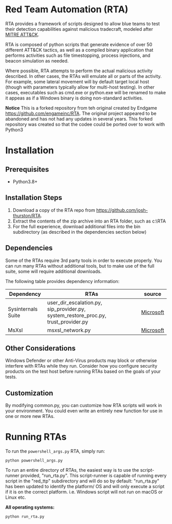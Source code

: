 # Red Team Automation (RTA)

RTA provides a framework of scripts designed to allow blue teams to test their detection capabilities against malicious tradecraft, modeled after [MITRE ATT&CK](https://attack.mitre.org/wiki/ATT&CK_Matrix).

RTA is composed of python scripts that generate evidence of over 50 different ATT&CK tactics, as well as a compiled binary application that performs activities such as file timestopping, process injections, and beacon simulation as needed.

Where possible, RTA attempts to perform the actual malicious activity described. In other cases, the RTAs will emulate all or parts of the activity. For example, some lateral movement will by default target local host (though with parameters typically allow for multi-host testing).  In other cases, executables such as cmd.exe or python.exe will be renamed to make it appeas as if a Windows binary is doing non-standard activities.

**Notice** This is a forked repository from teh original created by Endgame https://github.com/engameinc/RTA.  The original project appeared to be abandoned and has not had any updates in several years.  This forked repository was created so that the codee could be ported over to work with Python3

# Installation

## Prerequisites
 * Python3.8+


## Installation Steps
1) Download a copy of the RTA repo from https://github.com/josh-thurston/RTA.
2) Extract the contents of the zip archive into an RTA folder, such as c:\RTA  
3) For the full experience, download additional files into the bin subdirectory (as described in the dependencies section below)

## Dependencies
Some of the RTAs require 3rd party tools in order to execute properly. You can run many RTAs without additional tools, but to make use of the full suite, some will require additional downloads.

The following table provides dependency information:

| Dependency | RTAs | source |
| ---        | ---  | ---    |
| Sysinternals Suite | user_dir_escalation.py, sip_provider.py, system_restore_proc.py, trust_provider.py | [Microsoft](https://docs.microsoft.com/en-us/sysinternals/downloads/sysinternals-suite) |
| MsXsl              | msxsl_network.py | [Microsoft](https://www.microsoft.com/en-us/download/details.aspx?id=21714) |


## Other Considerations
Windows Defender or other Anti-Virus products may block or otherwise interfere with RTAs while they run. Consider how you configure security products on the test host before running RTAs based on the goals of your tests.

## Customization
By modifying common.py, you can customize how RTA scripts will work in your environment. You could even write an entirely new function for use in one or more new RTAs.

# Running RTAs
To run the `powershell_args.py` RTA, simply run:
```commandline
python powershell_args.py
```

To run an entire directory of RTAs, the easiest way is to use the script-runner provided, "run_rta.py". This script-runner is capable of running every script in the "red_ttp" subdirectory and will do so by default:
"run_rta.py" has been updated to identify the platform/ OS and will only execute a script if it is on the correct platform. i.e. Windows script will not run on macOS or Linux etc.

**All operating systems:**
```commandline
python run_rta.py
```
